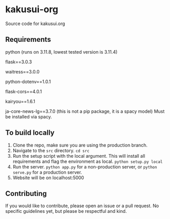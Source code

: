 # kakusui-org
Source code for kakusui.org

## Requirements
python (runs on 3.11.8, lowest tested version is 3.11.4)

flask==3.0.3

waitress==3.0.0

python-dotenv==1.0.1

flask-cors==4.0.1

kairyou==1.6.1

ja-core-news-lg==3.7.0 (this is not a pip package, it is a spacy model) Must be installed via spacy.

## To build locally
1. Clone the repo, make sure you are using the production branch.
2. Navigate to the `src` directory. `cd src`
3. Run the setup script with the local argument. This will install all requirements and flag the environment as local. `python setup.py local`
4. Run the server. `python app.py` for a non-production server, or `python serve.py` for a production server.
5. Website will be on localhost:5000

## Contributing
If you would like to contribute, please open an issue or a pull request. No specific guidelines yet, but please be respectful and kind.